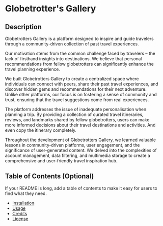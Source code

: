 # Globetrotter's Gallery

## Description

Globetrotters Gallery is a platform designed to inspire and guide travelers through a community-driven collection of past travel experiences. 

Our motivation stems from the common challenge faced by travelers – the lack of firsthand insights into destinations. We believe that personal recommendations from fellow globetrotters can significantly enhance the travel planning experience.

We built Globetrotters Gallery to create a centralized space where individuals can connect with peers, share their past travel experiences, and discover hidden gems and recommendations for their next adventure. Unlike other platforms, our focus is on fostering a sense of community and trust, ensuring that the travel suggestions come from real experiences.

The platform addresses the issue of inadequate personalisation when planning a trip. By providing a collection of curated travel itineraries, reviews, and landmarks shared by fellow globetrotters, users can make more informed decisions about their travel destinations and activities. And even copy the itinerary completely.

Throughout the development of Globetrotters Gallery, we learned valuable lessons in community-driven platforms, user engagement, and the significance of user-generated content. We delved into the complexities of account management, data filtering, and multimedia storage to create a comprehensive and user-friendly travel inspiration hub.

## Table of Contents (Optional)

If your README is long, add a table of contents to make it easy for users to find what they need.

- [Installation](#installation)
- [Usage](#usage)
- [Credits](#credits)
- [License](#license)

